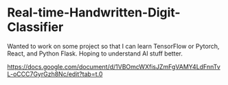# Real-time-Handwritten-Digit-Classifier
Wanted to work on some project so that I can learn TensorFlow or Pytorch, React, and Python Flask. Hoping to understand AI stuff better.

https://docs.google.com/document/d/1VBOmcWXfisJZmFgVAMY4LdFnnTvL-oCCC7GyrGzh8Nc/edit?tab=t.0
